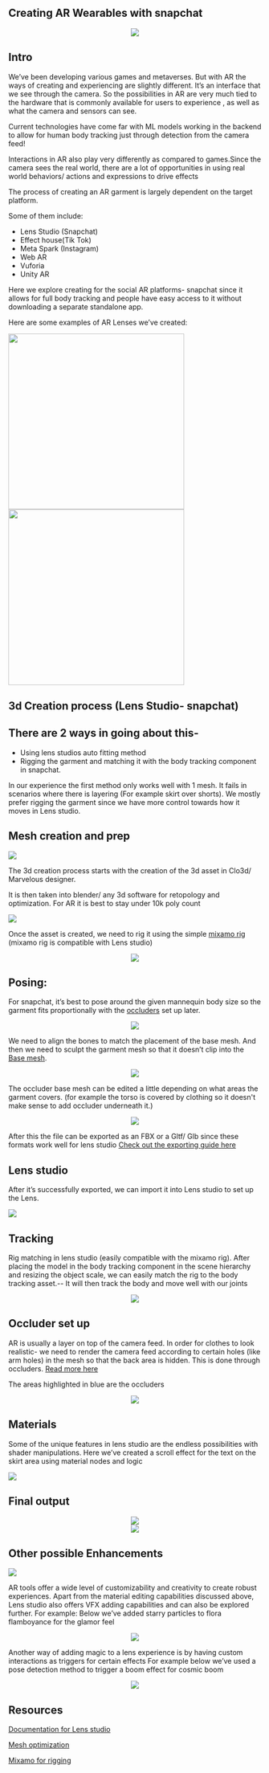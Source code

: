 ## Creating AR Wearables with snapchat

<div align="center">
  <img src="https://user-images.githubusercontent.com/122074866/236392211-9c75a90c-b8c8-4d41-9ee6-1e58ff7e57c7.gif"/>
</div>

## Intro

We’ve been developing various games and metaverses. But with AR the ways of creating and experiencing are slightly different.
It’s an interface that we see through the camera. So the possibilities in AR are very much tied to the hardware that is commonly available for users to experience , as well as what the camera and sensors can see. 


Current technologies have come far with ML models working in the backend to allow for human body tracking just through detection from the camera feed! 

Interactions in AR also play very differently as compared to games.Since the camera sees the real world, there are a lot of opportunities in using real world behaviors/ actions and expressions to drive effects


The process of creating an AR garment is largely dependent on the target platform.

Some of them include: 
  - Lens Studio (Snapchat)
  - Effect house(Tik Tok)
  - Meta Spark (Instagram)
  - Web AR
  - Vuforia
  - Unity AR

Here we explore creating for the social AR platforms- snapchat since it allows for full body tracking and people have easy access to it without downloading a separate standalone app.

Here are some examples of AR Lenses we’ve created:

<img src="https://user-images.githubusercontent.com/122074866/236392067-b02e0c00-093b-49e7-a1d1-f1f84151c3fa.gif" height=350/><img src="https://user-images.githubusercontent.com/122074866/235943537-021b382b-5995-4e16-a556-47d8c6fe9cf5.gif" height=350/>

## 3d Creation process (Lens Studio- snapchat)
## There are 2 ways in going about this-

  - Using lens studios auto fitting method
  - Rigging the garment and matching it with the body tracking component in snapchat.

In our experience the first method only works well with 1 mesh. It fails in scenarios where there is layering (For example skirt over shorts).
We mostly prefer rigging the garment since we have more control towards how it moves in Lens studio.

## Mesh creation and prep 

<img src="https://user-images.githubusercontent.com/122074866/235944907-68d3267c-8182-4588-b3f6-09cb16632deb.png"/>

The 3d creation process starts with the creation of the 3d asset in Clo3d/ Marvelous designer.

It is then taken into blender/ any 3d software for retopology and optimization. For AR it is best to stay under 10k poly count

<img src="https://user-images.githubusercontent.com/122074866/235945231-0fe4ed17-153f-4e31-a953-53c6cd51a938.png"/>

Once the asset is created, we need to rig it using the simple [mixamo rig](https://www.mixamo.com/#/) (mixamo rig is compatible with Lens studio)

<div align="center">
  <img src="https://user-images.githubusercontent.com/122074866/235945279-11d7b834-a465-4e4f-baeb-b9d43c2a35c1.gif"/>
</div>

## Posing:
For snapchat, it’s best to pose around the given mannequin body size so the garment fits proportionally with the [occluders](https://docs.snap.com/lens-studio/references/guides/lens-features/graphics/materials/occluders#introduction) set up later.

<div align="center">
  <img src="https://user-images.githubusercontent.com/122074866/235944977-94a7467b-bcae-485f-8e6a-810c94f8e538.png"/>
</div>

We need to align the bones to match the placement of the base mesh. And then we need to sculpt the garment mesh so that it doesn’t clip into the [Base mesh](https://docs.snap.com/lens-studio/references/guides/lens-features/tracking/body/preparing-external-mesh#preparing-the-mesh).

<div align="center">
  <img src="https://user-images.githubusercontent.com/122074866/235945319-c444d8e7-173d-43b4-b4f0-25f1e6ef9985.gif"/>
</div>
  
The occluder base mesh can be edited a little depending on what areas the garment covers. 
(for example the torso is covered by clothing so it doesn't make sense to add occluder underneath it.)

<div align="center">
  <img src="https://user-images.githubusercontent.com/122074866/236392205-c9108438-a3e3-4b01-b7fe-77d9049930cc.png"/>
</div>


After this the file can be exported as an FBX or a Gltf/ Glb since these formats work well for lens studio
[Check out the exporting guide here](https://docs.snap.com/lens-studio/references/guides/adding-content/3d/exporting-content/overview#introduction)

## Lens studio
After it’s successfully exported, we can import it into Lens studio to set up the Lens.

<img src="https://user-images.githubusercontent.com/122074866/236392094-6026f49d-53a3-4a7e-8af2-675af70fc2a5.png"/>

## Tracking
Rig matching in lens studio (easily compatible with the mixamo rig).
After placing the model in the body tracking component in the scene hierarchy and resizing the object scale, we can easily match the rig to the body tracking asset.-- It will then track the body and move well with our joints

<div align="center">
  <img src="https://user-images.githubusercontent.com/122074866/236392036-35e2a1ac-6fda-4a69-9567-3d2d30e08c5a.png"/>
</div>

## Occluder set up

AR is usually a layer on top of the camera feed. In order for clothes to look realistic- we need to render the camera feed according to certain holes (like arm holes) in the mesh so that the back area is hidden. This is done through occluders.
[Read more here](https://docs.snap.com/lens-studio/references/guides/lens-features/graphics/materials/occluders#introduction)

The areas highlighted in blue are the occluders

<div align="center">
  <img src="https://user-images.githubusercontent.com/122074866/236392181-bbfbf749-045b-40bc-849b-d7a9873cfcbd.png"/>
</div>

## Materials
Some of the unique features in lens studio are the endless possibilities with shader manipulations. 
Here we’ve created a scroll effect for the text on the skirt area using material nodes and logic

<img src="https://user-images.githubusercontent.com/122074866/236392194-db7e9793-45b9-4f0d-a88f-6d8014119228.png"/>

## Final output

<div align="center">
  <img src="https://user-images.githubusercontent.com/122074866/236392268-804dbbcd-2678-4349-a1c8-1c88403ff0eb.gif"/>
</div>

<div align="center">  
  <img src="https://user-images.githubusercontent.com/122074866/236396402-89b3b566-c9f9-47e9-9982-45a184dc3ecb.gif"/>
</div>

## Other possible Enhancements

<img src="https://user-images.githubusercontent.com/122074866/236392093-2fe2d394-09b0-453e-ad41-3fe0237f5452.png"/>

AR tools offer a wide level of customizability and creativity to create robust experiences.
Apart from the material editing capabilities discussed above, Lens studio also offers VFX adding capabilities and can also be explored further.
For example: Below we’ve added starry particles to flora flamboyance for the glamor feel

<div align="center">
  <img src="https://user-images.githubusercontent.com/122074866/236392028-457267a6-35a2-40d5-98cd-ce179d365e98.gif"/>
</div>

Another way of adding magic to a lens experience is by having custom interactions as triggers for certain effects 
For example below we’ve used a pose detection method to trigger a boom effect for cosmic boom

<div align="center">
  <img src="https://user-images.githubusercontent.com/122074866/236392096-4c6b69b9-d135-4cfc-be21-7959994a9f63.gif"/>
</div>


## Resources

[Documentation for Lens studio](https://docs.snap.com/lens-studio/home)

[Mesh optimization](https://sites.stat.washington.edu/wxs/Siggraph-93/siggraph93.pdf)

[Mixamo for rigging](https://www.mixamo.com/#/)

